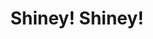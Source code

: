 ---
layout: landing
title: Shiney! Shiney!
permalink: /extensions/shiney
logo: true
style: _landing
---